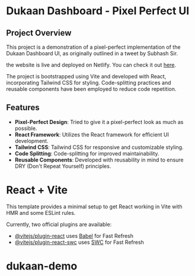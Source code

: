 # Dukaan Dashboard - Pixel Perfect UI

## Project Overview

This project is a demonstration of a pixel-perfect implementation of the Dukaan Dashboard UI, as originally outlined in a tweet by Subhash Sir.

the website is live and deployed on Netlify. You can check it out [here](https://dukaan-pixelperfdash.netlify.app).

The project is bootstrapped using Vite and developed with React, incorporating Tailwind CSS for styling. Code-splitting practices and reusable components have been employed to reduce code repetition.

## Features

- **Pixel-Perfect Design**: Tried to give it a pixel-perfect look as much as possible.
- **React Framework**: Utilizes the React framework for efficient UI development.
- **Tailwind CSS**: Tailwind CSS for responsive and customizable styling.
- **Code Splitting**: Code-splitting for improved maintainability.
- **Reusable Components**: Developed with reusability in mind to ensure DRY (Don't Repeat Yourself) principles.

# React + Vite

This template provides a minimal setup to get React working in Vite with HMR and some ESLint rules.

Currently, two official plugins are available:

- [@vitejs/plugin-react](https://github.com/vitejs/vite-plugin-react/blob/main/packages/plugin-react/README.md) uses [Babel](https://babeljs.io/) for Fast Refresh
- [@vitejs/plugin-react-swc](https://github.com/vitejs/vite-plugin-react-swc) uses [SWC](https://swc.rs/) for Fast Refresh

# dukaan-demo
